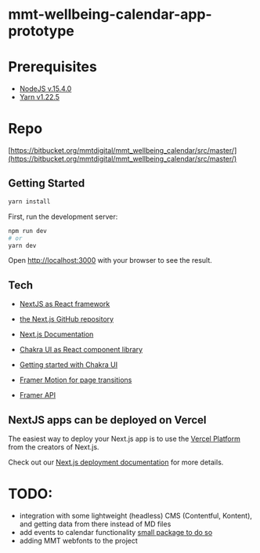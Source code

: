 # mmt-wellbeing-calendar-app-prototype

# Prerequisites
- [NodeJS v.15.4.0](https://nodejs.org/en/)
- [Yarn v1.22.5](https://classic.yarnpkg.com/en/)

# Repo
[https://bitbucket.org/mmtdigital/mmt_wellbeing_calendar/src/master/](https://bitbucket.org/mmtdigital/mmt_wellbeing_calendar/src/master/)
## Getting Started

```bash
yarn install
```

First, run the development server:

```bash
npm run dev
# or
yarn dev
```

Open [http://localhost:3000](http://localhost:3000) with your browser to see the result.

## Tech
- [NextJS as React framework](https://nextjs.org/)  
- [the Next.js GitHub repository](https://github.com/vercel/next.js/)
- [Next.js Documentation](https://nextjs.org/docs)


- [Chakra UI as React component library](https://chakra-ui.com/)
- [Getting started with Chakra UI](https://chakra-ui.com/docs/getting-started)

- [Framer Motion for page transitions](https://www.framer.com/motion/)
- [Framer API](https://www.framer.com/api/motion)

## NextJS apps can be deployed on Vercel

The easiest way to deploy your Next.js app is to use the [Vercel Platform](https://vercel.com/import?utm_medium=default-template&filter=next.js&utm_source=create-next-app&utm_campaign=create-next-app-readme) from the creators of Next.js.

Check out our [Next.js deployment documentation](https://nextjs.org/docs/deployment) for more details.

# TODO:
- integration with some lightweight (headless) CMS (Contentful, Kontent), and getting data from there instead of MD files
- add events to calendar functionality [small package to do so](https://reactjsexample.com/a-small-package-for-adding-an-event-to-a-calendar/)
- adding MMT webfonts to the project
